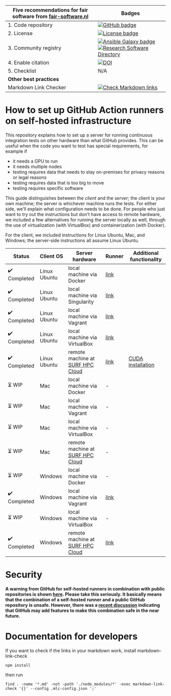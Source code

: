 | Five recommendations for fair software from [fair-software.nl](https://fair-software.nl) | Badges |
| --- | --- |
| 1. Code repository | [![GitHub badge](https://img.shields.io/badge/github-repo-000.svg?logo=github&labelColor=gray&color=blue)](https://github.com/ci-for-science/self-hosted-runners/) |
| 2. License | [![License badge](https://img.shields.io/github/license/ci-for-science/self-hosted-runners)](https://github.com/ci-for-science/self-hosted-runners/) |
| 3. Community registry | [![Ansible Galaxy badge](https://img.shields.io/badge/galaxy-fixme.fixme-660198.svg)](https://galaxy.ansible.com/fixme/fixme) [![Research Software Directory](https://img.shields.io/badge/rsd-self--hosted--runners-00a3e3.svg)](https://www.research-software.nl/software/self-hosted-runners) |
| 4. Enable citation | [![DOI](https://zenodo.org/badge/DOI/10.5281/zenodo.3904265.svg)](https://doi.org/10.5281/zenodo.3904265) |
| 5. Checklist | N/A |
| **Other best practices** | |
| Markdown Link Checker| [![Check Markdown links](https://github.com/ci-for-research/self-hosted-runners/workflows/Check%20Markdown%20links/badge.svg)](https://github.com/ci-for-research/self-hosted-runners/actions?query=workflow%3A%22Check+Markdown+links%22) |

# How to set up GitHub Action runners on self-hosted infrastructure

This repository explains how to set up a server for running continuous integration tests on other hardware than what
GitHub provides. This can be useful when the code you want to test has special requirements, for example if

- it needs a GPU to run
- it needs multiple nodes
- testing requires data that needs to stay on-premises for privacy reasons or legal reasons
- testing requires data that is too big to move
- testing requires specific software

This guide distinguishes between the _client_ and the _server_; the client is your own machine; the server is whichever
machine runs the tests. For either side, we'll explain what configuration needs to be done. For people who just want to
try out the instructions but don't have access to remote hardware, we included a few alternatives for running the server
locally as well, through the use of virtualization (with VirtualBox) and containerization (with Docker).

For the client, we included instructions for Linux Ubuntu, Mac, and Windows; the server-side instructions all assume
Linux Ubuntu.

| Status | Client OS | Server hardware | Runner | Additional functionality |
| --- | --- | --- | --- | --- |
| :heavy_check_mark: Completed | Linux Ubuntu | local machine via Docker           | [link](/ubuntu-docker/README.md)         |  |
| :heavy_check_mark: Completed | Linux Ubuntu | local machine via Singularity      | [link](/ubuntu-singularity/README.md)         |  |
| :heavy_check_mark: Completed | Linux Ubuntu | local machine via Vagrant          | [link](/ubuntu-vagrant/README.md)         |  |
| :heavy_check_mark: Completed | Linux Ubuntu | local machine via VirtualBox       | [link](/ubuntu-virtualbox/README.md)      |  |
| :heavy_check_mark: Completed | Linux Ubuntu | remote machine at [SURF HPC Cloud] | [link](/ubuntu-surf-hpc-cloud/README.md)  | [CUDA installation](/ubuntu-surf-hpc-cloud/with-cuda/README.md) |
| :hourglass_flowing_sand: WIP | Mac          | local machine via Docker           | -                                                |  |
| :hourglass_flowing_sand: WIP | Mac          | local machine via Vagrant          | -                                                |  |
| :hourglass_flowing_sand: WIP | Mac          | local machine via VirtualBox       | -                                                |  |
| :hourglass_flowing_sand: WIP | Mac          | remote machine at [SURF HPC Cloud] | -                                                |  |
| :hourglass_flowing_sand: WIP | Windows      | local machine via Docker           | -                                                |  |
| :heavy_check_mark: Completed | Windows      | local machine via Vagrant          | [link](windows-vagrant/README.md)         |  |
| :hourglass_flowing_sand: WIP | Windows      | local machine via VirtualBox       | -                                                |  |
| :heavy_check_mark: Completed | Windows      | remote machine at [SURF HPC Cloud] | [link](/windows-surf-hpc-cloud/README.md) |  |

# Security

**A warning from GitHub for self-hosted runners in combination with public repositories is shown [here](https://help.github.com/en/actions/hosting-your-own-runners/about-self-hosted-runners#self-hosted-runner-security-with-public-repositories). Please take this seriously. It basically means that the combination of a self-hosted runner and a public GitHub repository is unsafe. However, there was a [recent discussion](https://github.com/actions/runner/issues/494) indicating that GitHub may add features to make this combination safe in the near future.**

[SURF HPC Cloud]: https://userinfo.surfsara.nl/systems/hpc-cloud


# Documentation for developers


If you want to check if the links in your markdown work, install markdown-link-check

```shell
npm install
```

then run

```shell
find . -name '*.md' -not -path './node_modules/*' -exec markdown-link-check '{}' --config .mlc-config.json ';'
```

